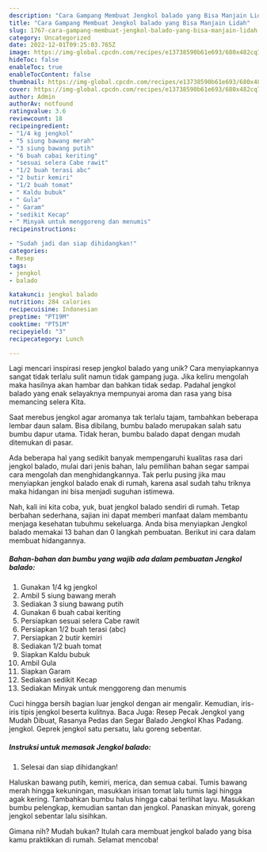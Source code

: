 ```yaml
---
description: "Cara Gampang Membuat Jengkol balado yang Bisa Manjain Lidah"
title: "Cara Gampang Membuat Jengkol balado yang Bisa Manjain Lidah"
slug: 1767-cara-gampang-membuat-jengkol-balado-yang-bisa-manjain-lidah
category: Uncategorized
date: 2022-12-01T09:25:03.765Z
image: https://img-global.cpcdn.com/recipes/e13738590b61e693/680x482cq70/jengkol-balado-foto-resep-utama.jpg
hideToc: false
enableToc: true
enableTocContent: false
thumbnail: https://img-global.cpcdn.com/recipes/e13738590b61e693/680x482cq70/jengkol-balado-foto-resep-utama.jpg
cover: https://img-global.cpcdn.com/recipes/e13738590b61e693/680x482cq70/jengkol-balado-foto-resep-utama.jpg
author: Admin
authorAv: notfound
ratingvalue: 3.6
reviewcount: 18
recipeingredient:
- "1/4 kg jengkol"
- "5 siung bawang merah"
- "3 siung bawang putih"
- "6 buah cabai keriting"
- "sesuai selera Cabe rawit"
- "1/2 buah terasi abc"
- "2 butir kemiri"
- "1/2 buah tomat"
- " Kaldu bubuk"
- " Gula"
- " Garam"
- "sedikit Kecap"
- " Minyak untuk menggoreng dan menumis"
recipeinstructions:

- "Sudah jadi dan siap dihidangkan!"
categories:
- Resep
tags:
- jengkol
- balado

katakunci: jengkol balado 
nutrition: 284 calories
recipecuisine: Indonesian
preptime: "PT19M"
cooktime: "PT51M"
recipeyield: "3"
recipecategory: Lunch

---
```





Lagi mencari inspirasi resep jengkol balado yang unik? Cara menyiapkannya sangat tidak terlalu sulit namun tidak gampang juga. Jika keliru mengolah maka hasilnya akan hambar dan bahkan tidak sedap. Padahal jengkol balado yang enak selayaknya mempunyai aroma dan rasa yang bisa memancing selera Kita.





Saat merebus jengkol agar aromanya tak terlalu tajam, tambahkan beberapa lembar daun salam. Bisa dibilang, bumbu balado merupakan salah satu bumbu dapur utama. Tidak heran, bumbu balado dapat dengan mudah ditemukan di pasar.

Ada beberapa hal yang sedikit banyak mempengaruhi kualitas rasa dari jengkol balado, mulai dari jenis bahan, lalu pemilihan bahan segar sampai cara mengolah dan menghidangkannya. Tak perlu pusing jika mau menyiapkan jengkol balado enak di rumah, karena asal sudah tahu triknya maka hidangan ini bisa menjadi suguhan istimewa.






Nah, kali ini kita coba, yuk, buat jengkol balado sendiri di rumah. Tetap berbahan sederhana, sajian ini dapat memberi manfaat dalam membantu menjaga kesehatan tubuhmu sekeluarga. Anda bisa menyiapkan Jengkol balado memakai 13 bahan dan 0 langkah pembuatan. Berikut ini cara dalam membuat hidangannya.

<!--inarticleads1-->

##### Bahan-bahan dan bumbu yang wajib ada dalam pembuatan Jengkol balado:

1. Gunakan 1/4 kg jengkol
1. Ambil 5 siung bawang merah
1. Sediakan 3 siung bawang putih
1. Gunakan 6 buah cabai keriting
1. Persiapkan sesuai selera Cabe rawit
1. Persiapkan 1/2 buah terasi (abc)
1. Persiapkan 2 butir kemiri
1. Sediakan 1/2 buah tomat
1. Siapkan  Kaldu bubuk
1. Ambil  Gula
1. Siapkan  Garam
1. Sediakan sedikit Kecap
1. Sediakan  Minyak untuk menggoreng dan menumis


Cuci hingga bersih bagian luar jengkol dengan air mengalir. Kemudian, iris-iris tipis jengkol beserta kulitnya. Baca Juga: Resep Pecak Jengkol yang Mudah Dibuat, Rasanya Pedas dan Segar Balado Jengkol Khas Padang. jengkol. Geprek jengkol satu persatu, lalu goreng sebentar. 

<!--inarticleads2-->

##### Instruksi untuk memasak Jengkol balado:


1. Selesai dan siap dihidangkan!

Haluskan bawang putih, kemiri, merica, dan semua cabai. Tumis bawang merah hingga kekuningan, masukkan irisan tomat lalu tumis lagi hingga agak kering. Tambahkan bumbu halus hingga cabai terlihat layu. Masukkan bumbu pelengkap, kemudian santan dan jengkol. Panaskan minyak, goreng jengkol sebentar lalu sisihkan. 

Gimana nih? Mudah bukan? Itulah cara membuat jengkol balado yang bisa kamu praktikkan di rumah. Selamat mencoba!
